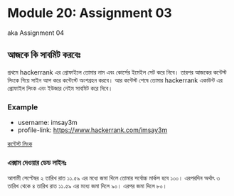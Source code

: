 # Module 20: Assignment 03 
aka Assignment 04 
## আজকে কি সাবমিট করবেঃ

প্রথমে hackerrank এর প্রোফাইলে তোমার নাম এবং কোর্সের ইমেইল সেট করে নিবে। তারপর আজকের কন্টেস্ট লিংকে গিয়ে সাইন আপ করে কন্টেস্টে অংশগ্রহন করবে। আর কন্টেস্ট শেষে তোমার hackerrank একাউন্ট এর প্রোফাইল লিংক এবং ইউজার নেইম সাবমিট করে দিবে।

### Example

- username: imsay3m
- profile-link: <https://www.hackerrank.com/imsay3m>

[কন্টেস্ট লিংক](https://www.hackerrank.com/contests/assignment-04-a-introduction-to-algorithms-a-batch-03/challenges)

### এক্সাম দেওয়ার ডেড লাইনঃ
আগামী সেপ্টেম্বর ২ তারিখ রাত ১১.৫৯ এর মধ্যে জমা দিলে তোমার সর্বোচ্চ মার্কস হবে ১০০। এরপরদিন অর্থাৎ ৩ তারিখ থেকে ৪ তারিখ রাত ১১.৫৯ এর মধ্যে জমা দিলে ৯০। এরপর জমা দিলে ৮০।

